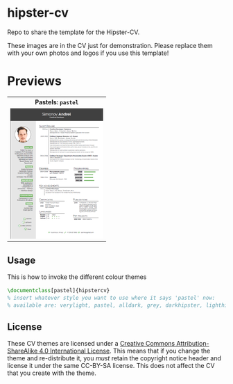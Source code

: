 # hipster-cv
Repo to share the template for the Hipster-CV.

These images are in the CV just for demonstration.
Please replace them with your own photos and logos if you use this template!



# Previews

<table width="100%" margin-left="auto" margin-right="auto">
	<tr>
		<th>Pastels: <code>pastel</code></th>
	</tr>
	<tr>
		<td>
			<img src="https://github.com/2web/resume/blob/main/previews/pastels-hipstercv.png" 
				alt="HipsterCV Template Pastels"
				height="300" />
		</td>
	</tr>			
</table>


## Usage

This is how to invoke the different colour themes

```latex
\documentclass[pastel]{hipstercv}
% insert whatever style you want to use where it says 'pastel' now:
% available are: verylight, pastel, alldark, grey, darkhipster, lighthipster
```



## License
These CV themes are licensed under a [Creative Commons Attribution-ShareAlike
4.0 International License](http://creativecommons.org/licenses/by-sa/4.0/). This
means that if you change the theme and re-distribute it, you *must* retain the
copyright notice header and license it under the same CC-BY-SA license. This
does not affect the CV that you create with the theme.
